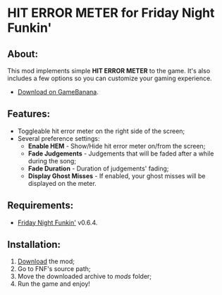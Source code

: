 # HIT ERROR METER for Friday Night Funkin'

## About:
This mod implements simple **HIT ERROR METER** to the game. It's also includes a few options so you can customize your gaming experience.
- [Download on GameBanana](https://gamebanana.com/mods/597782).

## Features:
- Toggleable hit error meter on the right side of the screen;
- Several preference settings:
	- **Enable HEM** - Show/Hide hit error meter on/from the screen;
	- **Fade Judgements** - Judgements that will be faded after a while during the song;
	- **Fade Duration** - Duration of judgements' fading;
	- **Display Ghost Misses** - If enabled, your ghost misses will be displayed on the meter.

## Requirements:
- [Friday Night Funkin'](https://ninja-muffin24.itch.io/funkin) v0.6.4.

## Installation:
1. [Download](https://gamebanana.com/mods/597782) the mod;
2. Go to FNF's source path;
3. Move the downloaded archive to *mods* folder;
4. Run the game and enjoy!
